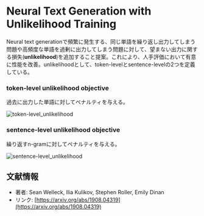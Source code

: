# Neural Text Generation with Unlikelihood Training

Neural text generationで頻繁に発生する、同じ単語を繰り返し出力してしまう問題や高頻度な単語を過剰に出力してしまう問題に対して、望まない出力に関する損失(**unlikelihood**)を追加すること提案。これにより、人手評価において有意に性能を改善。unlikelihoodとして、token-levelとsentence-levelの2つを定義している。



### token-level unlikelihood objective

過去に出力した単語に対してペナルティを与える。

![token-level_unlikelihood](https://user-images.githubusercontent.com/53220859/66375664-e5499500-e9e8-11e9-9603-707f5ce58b1f.png)



### sentence-level unlikelihood objective

繰り返すn-gramに対してペナルティを与える。

![sentence-level_unlikelihood](https://user-images.githubusercontent.com/53220859/66375665-e5499500-e9e8-11e9-9575-582c7eca155d.png)





## 文献情報

- 著者: Sean Welleck, Ilia Kulikov, Stephen Roller, Emily Dinan
- リンク: [https://arxiv.org/abs/1908.04319](https://arxiv.org/abs/1908.04319)

